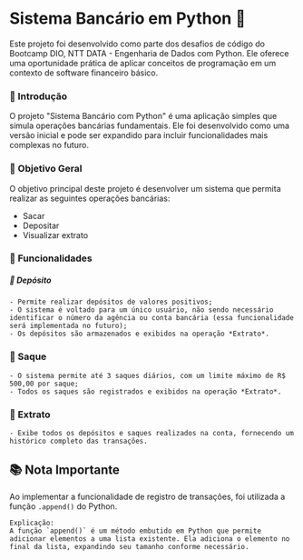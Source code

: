 # Sistema Bancário em Python 🐍

Este projeto foi desenvolvido como parte dos desafios de código do Bootcamp DIO, NTT DATA - Engenharia de Dados com Python. Ele oferece uma oportunidade prática de aplicar conceitos de programação em um contexto de software financeiro básico.

### 📍 Introdução

O projeto "Sistema Bancário com Python" é uma aplicação simples que simula operações bancárias fundamentais. Ele foi desenvolvido como uma versão inicial e pode ser expandido para incluir funcionalidades mais complexas no futuro.

### 🎯 Objetivo Geral

O objetivo principal deste projeto é desenvolver um sistema que permita realizar as seguintes operações bancárias:
- Sacar
- Depositar
- Visualizar extrato

### 🚀 Funcionalidades

##### 📌 Depósito
    - Permite realizar depósitos de valores positivos;
    - O sistema é voltado para um único usuário, não sendo necessário identificar o número da agência ou conta bancária (essa funcionalidade será implementada no futuro);
    - Os depósitos são armazenados e exibidos na operação *Extrato*.

### 📌 Saque
    - O sistema permite até 3 saques diários, com um limite máximo de R$ 500,00 por saque;
    - Todos os saques são registrados e exibidos na operação *Extrato*.

### 📌 Extrato
    - Exibe todos os depósitos e saques realizados na conta, fornecendo um histórico completo das transações.

## 📚 Nota Importante
Ao implementar a funcionalidade de registro de transações, foi utilizada a função `.append()` do Python.

    Explicação:
    A função `append()` é um método embutido em Python que permite adicionar elementos a uma lista existente. Ela adiciona o elemento no final da lista, expandindo seu tamanho conforme necessário.
